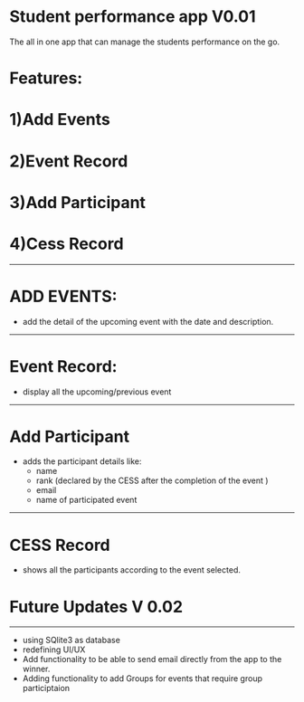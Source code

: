 # Student performance app V0.01
The all in one app that can manage the students performance on the go.

# Features:
# 1)Add Events
# 2)Event Record 
# 3)Add Participant
# 4)Cess Record
___________________________________________________________________________________________________________________________________
# ADD EVENTS:
- add the detail of the upcoming event with the date and description.  
____________________________________________________________________________________________________________________________________
# Event Record:
- display all the upcoming/previous event
____________________________________________________________________________________________________________________________________
# Add Participant
- adds the participant details like:
  - name 
  - rank (declared by the CESS after the completion of the event )
  - email
  - name of participated event
____________________________________________________________________________________________________________________________________
# CESS Record
- shows all the participants according to the event selected.


# Future Updates V 0.02
____________________________________________________________________________________________________________________________________
- using SQlite3 as database
- redefining UI/UX 
- Add functionality to be able to send email directly from the app to the winner.
- Adding functionality to add Groups for events that require group participtaion
